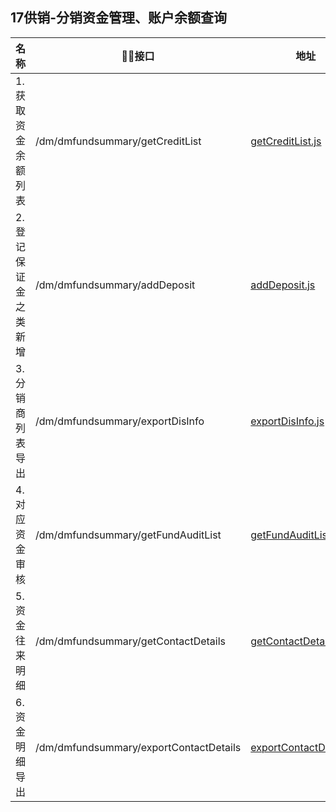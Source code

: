 
## 17供销-分销资金管理、账户余额查询
名称                |    接口                      |  地址
------------------- |----------------------------|----
1.获取资金余额列表       |/dm/dmfundsummary/getCreditList      | [getCreditList.js](./getCreditList.js)
2.登记保证金之类新增     |/dm/dmfundsummary/addDeposit          | [addDeposit.js](./addDeposit.js)
3.分销商列表导出         |/dm/dmfundsummary/exportDisInfo       | [exportDisInfo.js](./exportDisInfo.js)
4.对应资金审核           |/dm/dmfundsummary/getFundAuditList    |[getFundAuditList.js](./getFundAuditList.js)
5.资金往来明细           |/dm/dmfundsummary/getContactDetails   |[getContactDetails.js](./getContactDetails.js)
6.资金明细导出           |/dm/dmfundsummary/exportContactDetails |[exportContactDetails.js](./exportContactDetails.js)